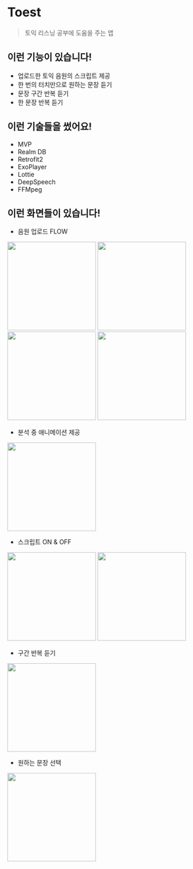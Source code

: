 # Toest
> 토익 리스닝 공부에 도움을 주는 앱

## 이런 기능이 있습니다!
* 업로드한 토익 음원의 스크립트 제공
* 한 번의 터치만으로 원하는 문장 듣기
* 문장 구간 반복 듣기
* 한 문장 반복 듣기

## 이런 기술들을 썼어요!
* MVP
* Realm DB
* Retrofit2
* ExoPlayer
* Lottie
* DeepSpeech
* FFMpeg

## 이런 화면들이 있습니다!
* 음원 업로드 FLOW
<div> 
 <img width="200" src ="https://user-images.githubusercontent.com/37494776/88039121-23800180-cb82-11ea-9786-fa52ac52904a.png"> 
 <img width="200" src ="https://user-images.githubusercontent.com/37494776/88039133-25e25b80-cb82-11ea-866f-c0ccccdc59ac.png">
 <img width="200" src ="https://user-images.githubusercontent.com/37494776/88039145-27ac1f00-cb82-11ea-80a8-d90246da6b61.png">
 <img width="200" src ="https://user-images.githubusercontent.com/37494776/88039157-2d096980-cb82-11ea-8602-304071857af8.png">
  </div>
  
* 분석 중 애니메이션 제공
<div> 
 <img width="200" src ="https://user-images.githubusercontent.com/37494776/88039175-31ce1d80-cb82-11ea-8697-35bd1130def1.png"> 
  </div>
  
  * 스크립트 ON & OFF
<div> 
 <img width="200" src ="https://user-images.githubusercontent.com/37494776/88039187-34c90e00-cb82-11ea-8ed1-0f91027de095.png"> 
 <img width="200" src ="https://user-images.githubusercontent.com/37494776/88039201-38f52b80-cb82-11ea-9f4b-c5c3be5a8cc1.png">
  
  </div>
  
* 구간 반복 듣기

<div> 
 <img width="200" src ="https://user-images.githubusercontent.com/37494776/88039215-3b578580-cb82-11ea-9ebf-d4c9930a4911.png"> 
  </div>
  
* 원하는 문장 선택 
<div> 
 <img width="200" src ="https://user-images.githubusercontent.com/37494776/88039219-3db9df80-cb82-11ea-9321-bc87f7a56b79.png"> 
  
  </div>
